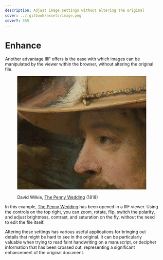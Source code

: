 ```yaml
---
description: Adjust image settings without altering the original
cover: ../.gitbook/assets/image.png
coverY: 355
---
```


# Enhance

Another advantage IIIF offers is the ease with which images can be manipulated by the viewer within the browser, without altering the original file.&#x20;

<figure><img src="../.gitbook/assets/image.png" alt=""><figcaption><p>David Wilkie, <a href="https://bsip.org.uk/ref/bsip439">The Penny Wedding</a> (1818)</p></figcaption></figure>

In this example, [The Penny Wedding](https://bsip.org.uk/ref/bsip439) has been opened in a IIIF viewer. Using the controls on the top right, you can zoom, rotate, flip, switch the polarity, and adjust brightness, contrast, and saturation on the fly, without the need to edit the file itself.&#x20;

Altering these settings has various useful applications for bringing out details that might be hard to see in the original. It can be particularly valuable when trying to read faint handwriting on a manuscript, or decipher information that has been crossed out, representing a significant enhancement of the original document.
